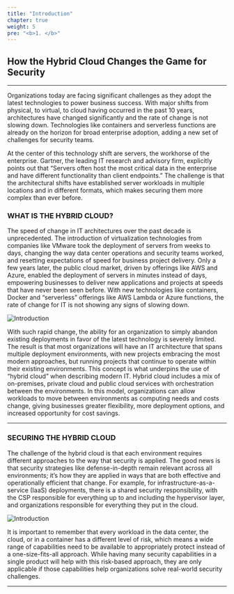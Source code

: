 ```yaml
---
title: "Introduction"
chapter: true
weight: 5
pre: "<b>1. </b>"
---
```


## How the Hybrid Cloud Changes the Game for Security

---

Organizations today are facing significant challenges as they adopt the latest technologies to power business
success. With major shifts from physical, to virtual, to cloud having occurred in the past 10 years, architectures
have changed significantly and the rate of change is not slowing down. Technologies like containers and serverless
functions are already on the horizon for broad enterprise adoption, adding a new set of challenges for security teams.

At the center of this technology shift are servers, the workhorse of the enterprise. Gartner, the leading IT research
and advisory firm, explicitly points out that “Servers often host the most critical data in the enterprise and have
different functionality than client endpoints.” The challenge is that the architectural shifts have established server
workloads in multiple locations and in different formats, which makes securing them more complex than ever before.

### WHAT IS THE HYBRID CLOUD?
The speed of change in IT architectures over the past decade is unprecedented. The introduction of virtualization
technologies from companies like VMware took the deployment of servers from weeks to days, changing the
way data center operations and security teams worked, and resetting expectations of speed for business project
delivery. Only a few years later, the public cloud market, driven by offerings like AWS and Azure, enabled the
deployment of servers in minutes instead of days, empowering businesses to deliver new applications and projects
at speeds that have never been seen before. With new technologies like containers, Docker and “serverless”
offerings like AWS Lambda or Azure functions, the rate of change for IT is not showing any signs of slowing down.

![Introduction](/images/evolution.png)


With such rapid change, the ability for an organization to simply abandon existing deployments in favor of the latest technology is severely limited. The result is that most organizations will have an IT architecture that spans multiple deployment environments, with new projects embracing the most modern approaches, but running projects that continue to operate within their existing environments. This concept is what underpins the use of “hybrid cloud” when describing modern IT. Hybrid cloud includes a mix of on-premises, private cloud and public cloud services with orchestration between the environments. In this model, organizations can allow workloads to move between environments as computing needs and costs change, giving businesses greater flexibility, more deployment options, and increased opportunity for cost savings.

---

### SECURING THE HYBRID CLOUD
The challenge of the hybrid cloud is that each environment requires different approaches to the way that security
is applied. The good news is that security strategies like defense-in-depth remain relevant across all environments;
it’s how they are applied in ways that are both effective and operationally efficient that change. For example, for
infrastructure-as-a-service (IaaS) deployments, there is a shared security responsibility, with the CSP responsible
for everything up to and including the hypervisor layer, and organizations responsible for everything they put in
the cloud.

![Introduction](/images/shared_resp_model.png)

It is important to remember that every workload in the data center, the cloud, or in a container has a different level of risk, which means a wide range of capabilities need to be available to appropriately protect instead of a one-size-fits-all approach. While having many security capabilities in a single product will help with this risk-based approach, they are only applicable if those capabilities help organizations solve real-world security challenges.

---
